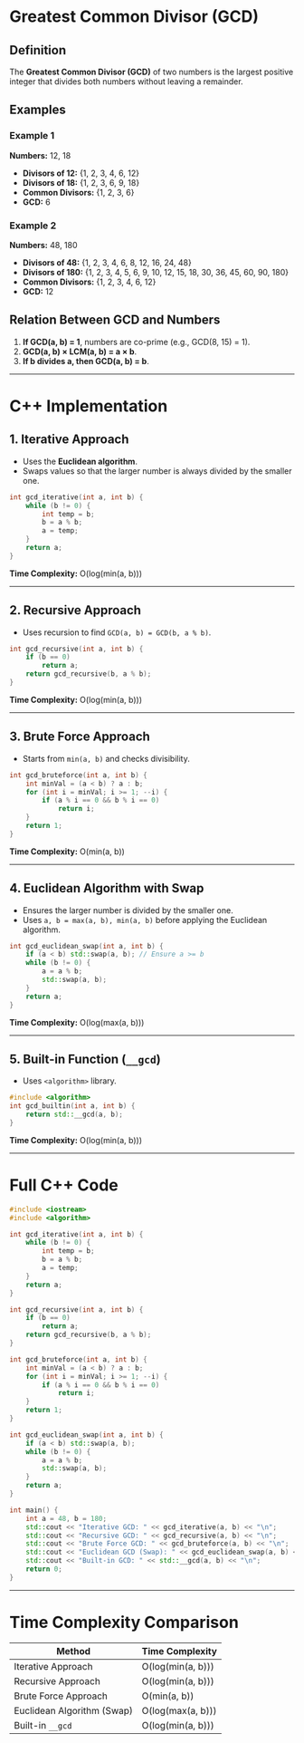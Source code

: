 # **Greatest Common Divisor (GCD)**  

## **Definition**  
The **Greatest Common Divisor (GCD)** of two numbers is the largest positive integer that divides both numbers without leaving a remainder.  

## **Examples**  

### **Example 1**  
**Numbers:** 12, 18  
- **Divisors of 12:** {1, 2, 3, 4, 6, 12}  
- **Divisors of 18:** {1, 2, 3, 6, 9, 18}  
- **Common Divisors:** {1, 2, 3, 6}  
- **GCD:** 6  

### **Example 2**  
**Numbers:** 48, 180  
- **Divisors of 48:** {1, 2, 3, 4, 6, 8, 12, 16, 24, 48}  
- **Divisors of 180:** {1, 2, 3, 4, 5, 6, 9, 10, 12, 15, 18, 30, 36, 45, 60, 90, 180}  
- **Common Divisors:** {1, 2, 3, 4, 6, 12}  
- **GCD:** 12  

## **Relation Between GCD and Numbers**  
1. **If GCD(a, b) = 1**, numbers are co-prime (e.g., GCD(8, 15) = 1).  
2. **GCD(a, b) × LCM(a, b) = a × b**.  
3. **If b divides a, then GCD(a, b) = b**.  

---

# **C++ Implementation**  

## **1. Iterative Approach**  
- Uses the **Euclidean algorithm**.  
- Swaps values so that the larger number is always divided by the smaller one.  

```cpp
int gcd_iterative(int a, int b) {
    while (b != 0) {
        int temp = b;
        b = a % b;
        a = temp;
    }
    return a;
}
```

**Time Complexity:** O(log(min(a, b)))  

---

## **2. Recursive Approach**  
- Uses recursion to find `GCD(a, b) = GCD(b, a % b)`.  

```cpp
int gcd_recursive(int a, int b) {
    if (b == 0)
        return a;
    return gcd_recursive(b, a % b);
}
```

**Time Complexity:** O(log(min(a, b)))  

---

## **3. Brute Force Approach**  
- Starts from `min(a, b)` and checks divisibility.  

```cpp
int gcd_bruteforce(int a, int b) {
    int minVal = (a < b) ? a : b;
    for (int i = minVal; i >= 1; --i) {
        if (a % i == 0 && b % i == 0)
            return i;
    }
    return 1;
}
```

**Time Complexity:** O(min(a, b))  

---

## **4. Euclidean Algorithm with Swap**  
- Ensures the larger number is divided by the smaller one.  
- Uses `a, b = max(a, b), min(a, b)` before applying the Euclidean algorithm.  

```cpp
int gcd_euclidean_swap(int a, int b) {
    if (a < b) std::swap(a, b); // Ensure a >= b
    while (b != 0) {
        a = a % b;
        std::swap(a, b);
    }
    return a;
}
```

**Time Complexity:** O(log(max(a, b)))  

---

## **5. Built-in Function (`__gcd`)**  
- Uses `<algorithm>` library.  

```cpp
#include <algorithm>
int gcd_builtin(int a, int b) {
    return std::__gcd(a, b);
}
```

**Time Complexity:** O(log(min(a, b)))  

---

# **Full C++ Code**
```cpp
#include <iostream>
#include <algorithm> 

int gcd_iterative(int a, int b) {
    while (b != 0) {
        int temp = b;
        b = a % b;
        a = temp;
    }
    return a;
}

int gcd_recursive(int a, int b) {
    if (b == 0)
        return a;
    return gcd_recursive(b, a % b);
}

int gcd_bruteforce(int a, int b) {
    int minVal = (a < b) ? a : b;
    for (int i = minVal; i >= 1; --i) {
        if (a % i == 0 && b % i == 0)
            return i;
    }
    return 1;
}

int gcd_euclidean_swap(int a, int b) {
    if (a < b) std::swap(a, b);
    while (b != 0) {
        a = a % b;
        std::swap(a, b);
    }
    return a;
}

int main() {
    int a = 48, b = 180;
    std::cout << "Iterative GCD: " << gcd_iterative(a, b) << "\n";
    std::cout << "Recursive GCD: " << gcd_recursive(a, b) << "\n";
    std::cout << "Brute Force GCD: " << gcd_bruteforce(a, b) << "\n";
    std::cout << "Euclidean GCD (Swap): " << gcd_euclidean_swap(a, b) << "\n";
    std::cout << "Built-in GCD: " << std::__gcd(a, b) << "\n";
    return 0;
}
```

---

# **Time Complexity Comparison**
| **Method**                | **Time Complexity**            |
|---------------------------|--------------------------------|
| Iterative Approach        | O(log(min(a, b)))             |
| Recursive Approach        | O(log(min(a, b)))             |
| Brute Force Approach      | O(min(a, b))                  |
| Euclidean Algorithm (Swap)| O(log(max(a, b)))             |
| Built-in `__gcd`          | O(log(min(a, b)))             |
